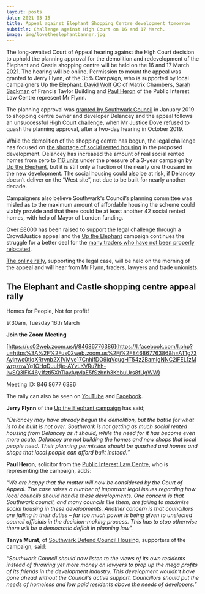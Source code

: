 ```yaml
---
layout: posts
date: 2021-03-15
title: Appeal against Elephant Shopping Centre development tomorrow
subtitle: Challenge against High Court on 16 and 17 March.
image: img/lovetheelephantbanner.jpg
---
```

The long-awaited Court of Appeal hearing against the High Court decision to uphold the planning approval for the demolition and redevelopment of the Elephant and Castle shopping centre will be held on the 16 and 17 March 2021.  The hearing will be online. Permission to mount the appeal was granted to Jerry Flynn, of the 35% Campaign, who is supported by local campaigners Up the Elephant. [David Wolf QC](https://www.matrixlaw.co.uk/member/david-wolfe/) of Matrix Chambers, [Sarah Sackman](https://www.ftbchambers.co.uk/barristers/sarah-sackman) of Francis Taylor Building and [Paul Heron](https://www.pilc.org.uk/paul-heron/) of the Public Interest Law Centre represent Mr Flynn.

The planning approval was [granted by Southwark Council](https://35percent.org/2018-07-09-delancey/) in January 2019 to shopping centre owner and developer Delancey and the appeal follows an unsuccessful [High Court challenge](https://35percent.org/2019-10-17-day-of-decision-for-elephant-shopping-centre/), when Mr Justice Dove refused to quash the planning approval, after a two-day hearing in October 2019. 
 
While the demolition of the shopping centre has begun, the legal challenge has focused on [the shortage of social rented housing](https://35percent.org/2019-07-03-why-we-are-challenging-elephant-and-castle-plans-in-court/) in the proposed development. Delancey has increased the amount of real social rented homes from zero to [116 units](https://35percent.org/shopping-centre/) under the pressure of a 3-year campaign by [Up the Elephant](https://twitter.com/UpTheElephant_?ref_src=twsrc%5Egoogle%7Ctwcamp%5Eserp%7Ctwgr%5Eauthor), but it is still only a fraction of the nearly one thousand in the new development.  The social housing could also be at risk, if Delancey doesn’t deliver on the “West site”, not due to be built for nearly another decade.

Campaigners also believe Southwark's Council’s planning committee was misled as to the maximum amount of affordable housing the scheme could viably provide and that there could be at least another 42 social rented homes, with help of Mayor of London funding.

[Over £8000](https://www.crowdjustice.com/case/stop-the-elephant-shopping-centre-destruction/) has been raised to support the legal challenge through a CrowdJustice appeal and the  [Up the Elephant](https://twitter.com/UpTheElephant_?ref_src=twsrc%5Egoogle%7Ctwcamp%5Eserp%7Ctwgr%5Eauthor) campaign continues the struggle for a better deal for the [many traders who have not been properly relocated](https://latinelephant.org/public-statement-on-traders-without-relocation/).

[The online rally](https://www.facebook.com/events/436632110919121/), supporting the legal case, will be held on the morning of the appeal and will hear from Mr Flynn, traders, lawyers and trade unionists.

## The Elephant and Castle shopping centre appeal rally

Homes for People, Not for profit!

9:30am, Tuesday 16th March

**Join the Zoom Meeting**

[https://us02web.zoom.us/j/84686776386](https://l.facebook.com/l.php?u=https%3A%2F%2Fus02web.zoom.us%2Fj%2F84686776386&h=AT1g73Ayjnwc0tIqXRrvnb2X1VMve17CnhifDO9iqVqugHT54z2BamIgNNC2iFEL1zMwrgznwYg1OHqDuuHje-AYvLKVRu7hh-IwSQ3lFK46y1fzti5XhTlayAqvIaE5fSzbnh3KebuUrs8fUgWW)

Meeting ID: 846 8677 6386

The rally can also be seen on [YouTube](https://www.youtube.com/channel/UC9CglAW9ta6SGNyYvoQtHsg) and [Facebook](https://www.facebook.com/UpTheElephant/).

**Jerry Flynn** of the [Up the Elephant campaign](https://twitter.com/UpTheElephant_?ref_src=twsrc%5Egoogle%7Ctwcamp%5Eserp%7Ctwgr%5Eauthor) has said;

_“Delancey may have already begun the demolition, but the battle for what is to be built is not over.  Southwark is not getting as much social rented housing from Delancey as it should, while the need for it has become even more acute.  Delancey are not building the homes and new shops that local people need. Their planning permission should be quashed and homes and shops that local people can afford built instead.”_

**Paul Heron**, solicitor from the [Public Interest Law Centre](https://www.pilc.org.uk/paul-heron/), who is representing the campaign, adds:

_“We are happy that the matter will now be considered by the Court of Appeal. The case raises a number of important legal issues regarding how local councils should handle these developments. One concern is that Southwark council, and many councils like them, are failing to maximise social housing in these developments. Another concern is that councillors are failing in their duties – far too much power is being given to unelected council officials in the decision-making process. This has to stop otherwise there will be a democratic deficit in planning law”._

**Tanya Murat**, of [Southwark Defend Council Housing](https://www.facebook.com/southwarkdch/), supporters of the campaign, said:

_“Southwark Council should now listen to the views of its own residents instead of throwing yet more money on lawyers to prop up the mega profits of its friends in the development industry. This development wouldn’t have gone ahead without the Council's active support. Councillors should put the needs of homeless and low paid residents above the needs of developers.”_
